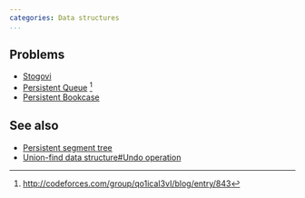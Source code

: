 ```yaml
---
categories: Data structures
...
```


## Problems
* [Stogovi](https://open.kattis.com/problems/stogovi)
* [Persistent Queue](http://codeforces.com/gym/100431) [^1]
* [Persistent Bookcase](http://codeforces.com/contest/707/problem/D)

## See also
* [Persistent segment tree]()
* [Union-find data structure#Undo operation]()


[^1]: <http://codeforces.com/group/qo1icaI3vI/blog/entry/843>
